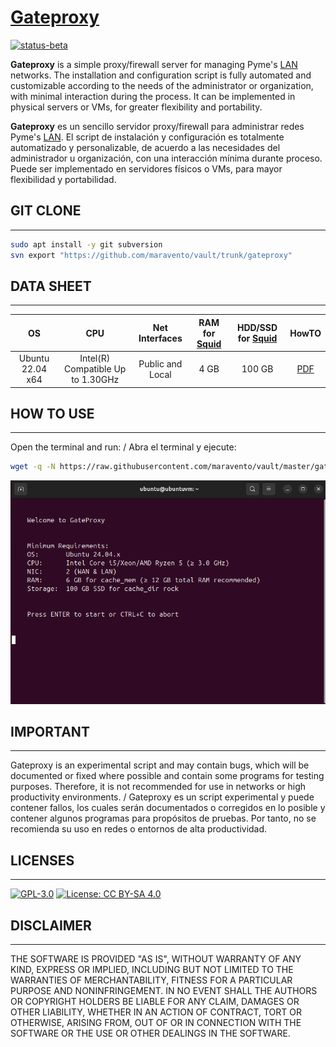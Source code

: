 # [Gateproxy](https://www.maravento.com)

[![status-beta](https://img.shields.io/badge/status-beta-magenta.svg)](https://github.com/maravento/vault)

**Gateproxy** is a simple proxy/firewall server for managing Pyme's [LAN](https://en.wikipedia.org/wiki/Local_area_network) networks. The installation and configuration script is fully automated and customizable according to the needs of the administrator or organization, with minimal interaction during the process. It can be implemented in physical servers or VMs, for greater flexibility and portability.

**Gateproxy** es un sencillo servidor proxy/firewall para administrar redes Pyme's [LAN](https://es.wikipedia.org/wiki/Red_de_%C3%A1rea_local). El script de instalación y configuración es totalmente automatizado y personalizable, de acuerdo a las necesidades del administrador u organización, con una interacción mínima durante proceso. Puede ser implementado en servidores físicos o VMs, para mayor flexibilidad y portabilidad.

## GIT CLONE

---

```bash
sudo apt install -y git subversion
svn export "https://github.com/maravento/vault/trunk/gateproxy"
```

## DATA SHEET

---

|OS|CPU|Net Interfaces|RAM for [Squid](http://www.squid-cache.org/)|HDD/SSD for [Squid](http://www.squid-cache.org/)|HowTO|
| :---: | :---: | :---: | :---: | :---: | :---: |
|Ubuntu 22.04 x64|Intel(R) Compatible Up to 1.30GHz|Public and Local|4 GB|100 GB|[PDF](https://raw.githubusercontent.com/maravento/vault/master/gateproxy/howto/gateproxy.pdf)|

## HOW TO USE

---

Open the terminal and run: / Abra el terminal y ejecute:

```bash
wget -q -N https://raw.githubusercontent.com/maravento/vault/master/gateproxy/gateproxy.sh && sudo chmod +x gateproxy.sh && sudo ./gateproxy.sh
```

![Gateproxy](https://raw.githubusercontent.com/maravento/vault/master/gateproxy/img/gateproxy.png)

## IMPORTANT

---

Gateproxy is an experimental script and may contain bugs, which will be documented or fixed where possible and contain some programs for testing purposes. Therefore, it is not recommended for use in networks or high productivity environments. / Gateproxy es un script experimental y puede contener fallos, los cuales serán documentados o corregidos en lo posible y contener algunos programas para propósitos de pruebas. Por tanto, no se recomienda su uso en redes o entornos de alta productividad.

## LICENSES

---

[![GPL-3.0](https://img.shields.io/badge/License-GPLv3-blue.svg)](https://www.gnu.org/licenses/gpl.txt)
[![License: CC BY-SA 4.0](https://img.shields.io/badge/License-CC_BY--SA_4.0-lightgrey.svg)](https://creativecommons.org/licenses/by-sa/4.0/)

## DISCLAIMER

---

THE SOFTWARE IS PROVIDED "AS IS", WITHOUT WARRANTY OF ANY KIND, EXPRESS OR IMPLIED, INCLUDING BUT NOT LIMITED TO THE WARRANTIES OF MERCHANTABILITY, FITNESS FOR A PARTICULAR PURPOSE AND NONINFRINGEMENT. IN NO EVENT SHALL THE AUTHORS OR COPYRIGHT HOLDERS BE LIABLE FOR ANY CLAIM, DAMAGES OR OTHER LIABILITY, WHETHER IN AN ACTION OF CONTRACT, TORT OR OTHERWISE, ARISING FROM, OUT OF OR IN CONNECTION WITH THE SOFTWARE OR THE USE OR OTHER DEALINGS IN THE SOFTWARE.
